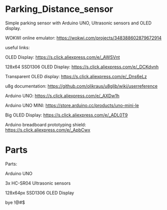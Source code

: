 # Parking_Distance_sensor

Simple parking sensor with Arduino UNO, Ultrasonic sensors and OLED display.

WOKWI online emulator: https://wokwi.com/projects/348388602879672914

useful links:

OLED Display: https://s.click.aliexpress.com/e/_AWSVnt


128x64 SSD1306 OLED Display: https://s.click.aliexpress.com/e/_DCKdvnh


Transparent OLED display: https://s.click.aliexpress.com/e/_Dns6eLz


u8g documentation: https://github.com/olikraus/u8glib/wiki/userreference


Arduino UNO: https://s.click.aliexpress.com/e/_AXDw1h


Arduino UNO MINI: https://store.arduino.cc/products/uno-mini-le


Big OLED Display: https://s.click.aliexpress.com/e/_ADL0T9


Arduino breadboard prototyping shield: https://s.click.aliexpress.com/e/_ApbCwx



# Parts

Parts:

Arduino UNO


3x HC-SR04 Ultrasonic sensors


128x64px SSD1306 OLED Display



bye !@#$
